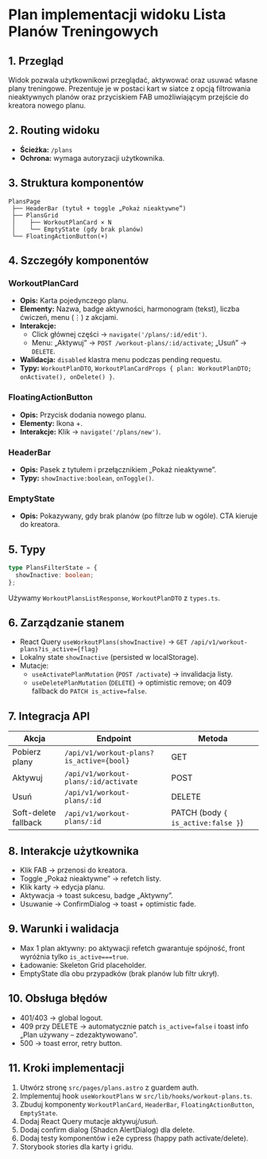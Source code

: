 # Plan implementacji widoku Lista Planów Treningowych

## 1. Przegląd

Widok pozwala użytkownikowi przeglądać, aktywować oraz usuwać własne plany treningowe. Prezentuje je w postaci kart w siatce z opcją filtrowania nieaktyw­nych planów oraz przyciskiem FAB umożliwiającym przejście do kreatora nowego planu.

## 2. Routing widoku

- **Ścieżka:** `/plans`
- **Ochrona:** wymaga autoryzacji użytkownika.

## 3. Struktura komponentów

```
PlansPage
 ├── HeaderBar (tytuł + toggle „Pokaż nieaktywne”)
 ├── PlansGrid
 │    ├── WorkoutPlanCard × N
 │    └── EmptyState (gdy brak planów)
 └── FloatingActionButton(+)
```

## 4. Szczegóły komponentów

### WorkoutPlanCard

- **Opis:** Karta pojedynczego planu.
- **Elementy:** Nazwa, badge aktywności, harmonogram (tekst), liczba ćwiczeń, menu (⋮) z akcjami.
- **Interakcje:**
  - Click głównej części → `navigate('/plans/:id/edit')`.
  - Menu: „Aktywuj” → `POST /workout-plans/:id/activate`; „Usuń” → `DELETE`.
- **Walidacja:** `disabled` klastra menu podczas pending requestu.
- **Typy:** `WorkoutPlanDTO`, `WorkoutPlanCardProps { plan: WorkoutPlanDTO; onActivate(), onDelete() }`.

### FloatingActionButton

- **Opis:** Przycisk dodania nowego planu.
- **Elementy:** Ikona +.
- **Interakcje:** Klik → `navigate('/plans/new')`.

### HeaderBar

- **Opis:** Pasek z tytułem i przełącznikiem „Pokaż nieaktywne”.
- **Typy:** `showInactive:boolean`, `onToggle()`.

### EmptyState

- **Opis:** Pokazywany, gdy brak planów (po filtrze lub w ogóle). CTA kieruje do kreatora.

## 5. Typy

```typescript
type PlansFilterState = {
  showInactive: boolean;
};
```

Używamy `WorkoutPlansListResponse`, `WorkoutPlanDTO` z `types.ts`.

## 6. Zarządzanie stanem

- React Query `useWorkoutPlans(showInactive)` → `GET /api/v1/workout-plans?is_active={flag}`
- Lokalny state `showInactive` (persisted w localStorage).
- Mutacje:
  - `useActivatePlanMutation` (`POST /activate`) → invalidacja listy.
  - `useDeletePlanMutation` (`DELETE`) → optimistic remove; on 409 fallback do `PATCH is_active=false`.

## 7. Integracja API

| Akcja                | Endpoint                                 | Metoda                             |
| -------------------- | ---------------------------------------- | ---------------------------------- |
| Pobierz plany        | `/api/v1/workout-plans?is_active={bool}` | GET                                |
| Aktywuj              | `/api/v1/workout-plans/:id/activate`     | POST                               |
| Usuń                 | `/api/v1/workout-plans/:id`              | DELETE                             |
| Soft-delete fallback | `/api/v1/workout-plans/:id`              | PATCH (body `{ is_active:false }`) |

## 8. Interakcje użytkownika

- Klik FAB → przenosi do kreatora.
- Toggle „Pokaż nieaktywne” → refetch listy.
- Klik karty → edycja planu.
- Aktywacja → toast sukcesu, badge „Aktywny”.
- Usuwanie → ConfirmDialog → toast + optimistic fade.

## 9. Warunki i walidacja

- Max 1 plan aktywny: po aktywacji refetch gwarantuje spójność, front wyróżnia tylko `is_active===true`.
- Ładowanie: Skeleton Grid placeholder.
- EmptyState dla obu przypadków (brak planów lub filtr ukrył).

## 10. Obsługa błędów

- 401/403 → global logout.
- 409 przy DELETE → automatycznie patch `is_active=false` i toast info „Plan używany – zdezaktywowano”.
- 500 → toast error, retry button.

## 11. Kroki implementacji

1. Utwórz stronę `src/pages/plans.astro` z guardem auth.
2. Implementuj hook `useWorkoutPlans` w `src/lib/hooks/workout-plans.ts`.
3. Zbuduj komponenty `WorkoutPlanCard`, `HeaderBar`, `FloatingActionButton`, `EmptyState`.
4. Dodaj React Query mutacje aktywuj/usuń.
5. Dodaj confirm dialog (Shadcn AlertDialog) dla delete.
6. Dodaj testy komponentów i e2e cypress (happy path activate/delete).
7. Storybook stories dla karty i gridu.
